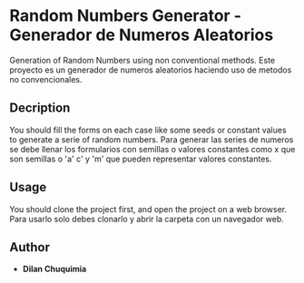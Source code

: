 # Random Numbers Generator - Generador de Numeros Aleatorios
Generation of Random Numbers using non conventional methods.
Este proyecto es un generador de numeros aleatorios haciendo uso de metodos no convencionales.

## Decription
You should fill the forms on each case like some seeds or constant values to generate a serie of random numbers.
Para generar las series de numeros se debe llenar los formularios con semillas o valores constantes como x que son semillas o 'a' c' y 'm' que pueden representar valores constantes.

## Usage
You should clone the project first, and open the project on a web browser.
Para usarlo solo debes clonarlo y abrir la carpeta con un navegador web.

## Author

* **Dilan Chuquimia**